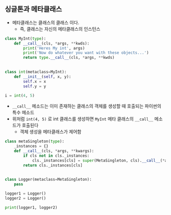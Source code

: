 ## 싱글톤과 메타클래스

* 메타클래스는 클래스의 클래스 이다.
  * 즉, 클래스는 자신의 메타클래스의 인스턴스

```python
class MyInt(type):
    def __call__(cls, *args, **kwds):
        print('Heres My int', args)
        print('Now do whatever you want with these objects...')
        return type.__call__(cls, *args, **kwds)
    
    
class int(metaclass=MyInt):
    def __init__(self, x, y):
        self.x = x
        self.y = y
        
i = int(4, 5)
```

* `__call__` 메소드는 이미 존재하는 클래스의 객체를 생성할 때 호출되는 파이썬의 특수 메소드
* 위처럼 `int(4, 5)` 로 int 클래스를 생성하면 `MyInt` 메타 클래스의 `__call__` 메소드가 호출된다
  * 객체 생성을 메타클래스가 제어함



```python
class metaSingleton(type):
    _instances = {}
    def __call__(cls, *args, **kwargs):
        if cls not in cls._instances:
            cls._instances[cls] = super(MetaSingleton, cls).__call__(*args, **kwargs)
        return cls._instances[cls]
    
    
class Logger(metaclass=MetaSingleton):
    pass

logger1 = Logger()
logger2 = Logger()

print(logger1, logger2)
```

